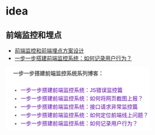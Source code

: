 # idea

## 前端监控和埋点

- [前端监控和前端埋点方案设计](https://github.com/forthealllight/blog/issues/23)
- [一步一步搭建前端监控系统：如何记录用户行为？](https://blog.fundebug.com/2019/08/03/how-to-record-user-behavior/)

![alt 属性文本](01.jpg)
